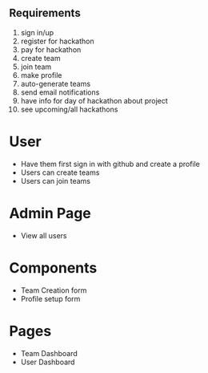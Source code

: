 ## Requirements
1. sign in/up
2. register for hackathon
3. pay for hackathon
4. create team
5. join team
6. make profile
7. auto-generate teams
8. send email notifications
9. have info for day of hackathon about project
10. see upcoming/all hackathons

# User
+ Have them first sign in with github and create a profile
+ Users can create teams
+ Users can join teams

# Admin Page
+ View all users

# Components
+ Team Creation form
+ Profile setup form

# Pages
+ Team Dashboard
+ User Dashboard
